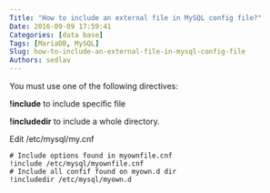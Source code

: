 ```yaml
---
Title: "How to include an external file in MySQL config file?"
Date: 2016-09-09 17:59:41
Categories: [data base]
Tags: [MariaDB, MySQL]
Slug: how-to-include-an-external-file-in-mysql-config-file
Authors: sedlav
---
```


You must use one of the following directives:

**!include** to include specific file

**!includedir** to include a whole directory.

Edit /etc/mysql/my.cnf

```mysql
# Include options found in myownfile.cnf
!include /etc/mysql/myownfile.cnf
# Include all confif found on myown.d dir
!includedir /etc/mysql/myown.d
```
